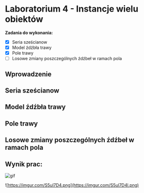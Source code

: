 # Laboratorium 4 - Instancje wielu obiektów

**Zadania do wykonania:**

 * [x] Seria sześcianow
 * [x] Model źdźbła trawy
 * [x] Pole trawy
 * [ ] Losowe zmiany poszczególnych źdźbeł w ramach pola

## Wprowadzenie

## Seria sześcianow

## Model źdźbła trawy

## Pole trawy

## Losowe zmiany poszczególnych źdźbeł w ramach pola

## Wynik prac:

![gif](https://i.imgur.com/n7IDRYf.gif)

![https://imgur.com/S5ul7D4.png](https://imgur.com/S5ul7D4l.png)
